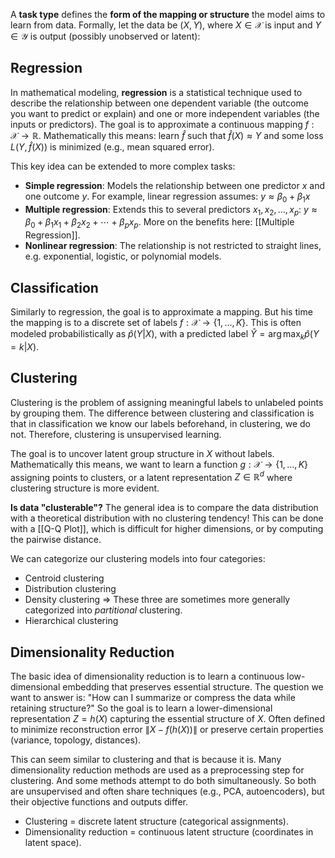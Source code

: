   A **task type** defines the **form of the mapping or structure** the model aims to learn from data. Formally, let the data be $(X, Y)$, where $X \in \mathcal{X}$ is input and $Y \in \mathcal{Y}$ is output (possibly unobserved or latent):
## Regression
In mathematical modeling, **regression** is a statistical technique used to describe the relationship between one dependent variable (the outcome you want to predict or explain) and one or more independent variables (the inputs or predictors). The goal is to approximate a continuous mapping $f: \mathcal{X} \to \mathbb{R}$. Mathematically this means: learn $\hat{f}$ such that $\hat{f}(X) \approx Y$ and some loss $L(Y, \hat{f}(X))$ is minimized (e.g., mean squared error).

This key idea can be extended to more complex tasks:
- **Simple regression**: Models the relationship between one predictor $x$ and one outcome $y$. For example, linear regression assumes: $y \approx \beta_0 + \beta_1 x$    
- **Multiple regression**: Extends this to several predictors $x_1, x_2, \ldots, x_p$: $y \approx \beta_0 + \beta_1 x_1 + \beta_2 x_2 + \cdots + \beta_p x_p$. More on the benefits here: [[Multiple Regression]].
- **Nonlinear regression**: The relationship is not restricted to straight lines, e.g. exponential, logistic, or polynomial models.
## Classification
Similarly to regression, the goal is to approximate a mapping. But his time the mapping is to a discrete set of labels $f: \mathcal{X} \to \{1, \dots, K\}$. This is often modeled probabilistically as $\hat{p}(Y|X)$, with a predicted label $\hat{Y} = \arg\max_k \hat{p}(Y=k|X)$.
## Clustering
Clustering is the problem of assigning meaningful labels to unlabeled points by grouping them. The difference between clustering and classification is that in classification we know our labels beforehand, in clustering, we do not. Therefore, clustering is unsupervised learning.

The goal is to uncover latent group structure in $X$ without labels. Mathematically this means, we want to learn a function $g: \mathcal{X} \to \{1, \dots, K\}$ assigning points to clusters, or a latent representation $Z \in \mathbb{R}^d$ where clustering structure is more evident.

**Is data "clusterable"?**
The general idea is to compare the data distribution with a theoretical distribution with no clustering tendency! This can be done with a [[Q-Q Plot]], which is difficult for higher dimensions, or by computing the pairwise distance.

We can categorize our clustering models into four categories:
- Centroid clustering 
- Distribution clustering
- Density clustering 
	=> These three are sometimes more generally categorized into *partitional* clustering.
- Hierarchical clustering
## Dimensionality Reduction
The basic idea of dimensionality reduction is to learn a continuous low-dimensional embedding that preserves essential structure. The question we want to answer is: "How can I summarize or compress the data while retaining structure?" So the goal is to learn a lower-dimensional representation $Z = h(X)$ capturing the essential structure of $X$. Often defined to minimize reconstruction error $\|X - f(h(X))\|$ or preserve certain properties (variance, topology, distances).

This can seem similar to clustering and that is because it is. Many dimensionality reduction methods are used as a preprocessing step for clustering. And some methods attempt to do both simultaneously. So both are unsupervised and often share techniques (e.g., PCA, autoencoders), but their objective functions and outputs differ.
- Clustering = discrete latent structure (categorical assignments).
- Dimensionality reduction = continuous latent structure (coordinates in latent space). 
